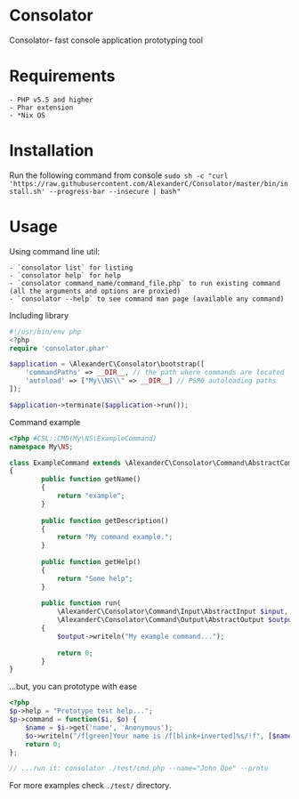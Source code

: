 Consolator
==========

Consolator- fast console application prototyping tool

Requirements
============
    - PHP v5.5 and higher
    - Phar extension
    - *Nix OS

Installation
============

Run the following command from console
`sudo sh -c "curl 'https://raw.githubusercontent.com/AlexanderC/Consolator/master/bin/install.sh' --progress-bar --insecure | bash"`

Usage
=====

Using command line util:

    - `consolator list` for listing
    - `consolator help` for help
    - `consolator command_name/command_file.php` to run existing command (all the arguments and options are proxied)
    - `consolator --help` to see command man page (available any command)

Including library
```php
#!/usr/bin/env php
<?php 
require 'consolator.phar'

$application = \AlexanderC\Consolator\bootstrap([
    'commandPaths' => __DIR__, // the path where commands are located
    'autoload' => ["My\\NS\\" => __DIR__] // PSR0 autoloading paths
]);

$application->terminate($application->run());
```

Command example
```php
<?php #CSL::CMD(My\NS\ExampleCommand)
namespace My\NS;

class ExampleCommand extends \AlexanderC\Consolator\Command\AbstractCommand
{
        public function getName()
        {
            return "example";
        }
    
        public function getDescription()
        {
            return "My command example.";
        }
    
        public function getHelp()
        {
            return "Some help";
        }
    
        public function run(
            \AlexanderC\Consolator\Command\Input\AbstractInput $input, 
            \AlexanderC\Consolator\Command\Output\AbstractOutput $output)
        {
            $output->writeln("My example command...");
    
            return 0;
        }
}
```

...but, you can prototype with ease
```php
<?php
$p->help = "Prototype test help...";
$p->command = function($i, $o) {
    $name = $i->get('name', 'Anonymous');
    $o->writeln("/f[green]Your name is /f[blink+inverted]%s/!f", [$name]);
    return 0;
};

// ...run it: consolator ./test/cmd.php --name="John Doe" --proto
```

For more examples check `./test/` directory.